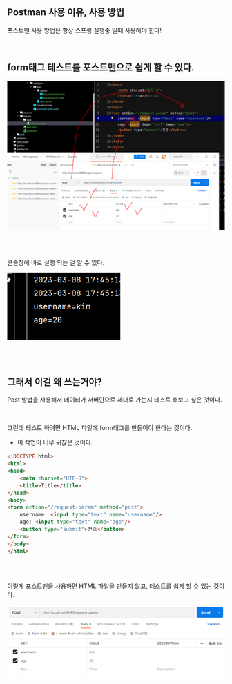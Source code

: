 ## Postman 사용 이유, 사용 방법

포스트맨 사용 방법은 항상 스프링 실행중 일때 사용해야 한다!

<br/>

## form태그 테스트를 포스트맨으로 쉽게 할 수 있다.

![이미지](/programming/img/입문49.PNG)

<br/><br/>

콘솔창에 바로 실행 되는 걸 알 수 있다.

![이미지](/programming/img/입문50.PNG)

<br/><br/>

## 그래서 이걸 왜 쓰는거야?

Post 방법을 사용해서 데이터가 서버단으로 제대로 가는지 테스트 해보고 싶은 것이다.

<br/>

그런데 테스트 하려면 HTML 파일에 form태그를 만들어야 한다는 것이다.



- 이 작업이 너무 귀찮은 것이다.

```html
<!DOCTYPE html>
<html>
<head>
    <meta charset="UTF-8">
    <title>Title</title>
</head>
<body>
<form action="/request-param" method="post">
    username: <input type="text" name="username"/>
    age: <input type="text" name="age"/>
    <button type="submit">전송</button>
</form>
</body>
</html>
```

<br/><br/>

이렇게 포스트맨을 사용하면 HTML 파일을 만들지 않고, 테스트를 쉽게 할 수 있는 것이다.

![이미지](/programming/img/입문51.PNG)